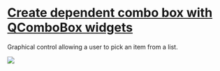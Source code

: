 # [Create dependent combo box with QComboBox widgets ](https://learndataanalysis.org/dependent-combo-box/)

Graphical control allowing a user to pick an item from a list.

![](demo.gif)